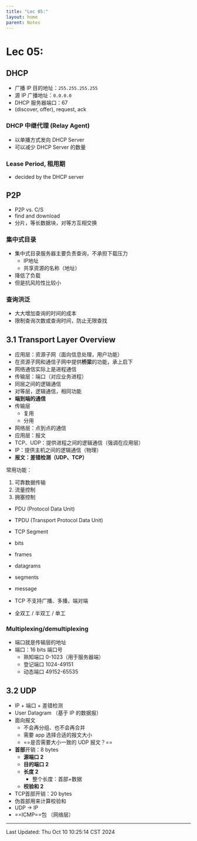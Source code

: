 ```yaml
---
title: "Lec 05:"
layout: home
parent: Notes
---
```


# Lec 05:

## DHCP

- 广播 IP 目的地址：`255.255.255.255`
- 源 IP 广播地址：`0.0.0.0`
- DHCP 服务器端口：67
- (discover, offer), request, ack

### DHCP 中继代理 (Relay Agent)

- 以单播方式发向 DHCP Server
- 可以减少 DHCP Server 的数量

### Lease Period, 租用期

- decided by the DHCP server

## P2P

- P2P vs. C/S
- find and download
- 分片，等长数据块，对等方互相交换

### 集中式目录

- 集中式目录服务器主要负责查询，不承担下载压力
	- IP地址
	- 共享资源的名称（地址）
- 降低了负载
- 但是抗风险性比较小

### 查询洪泛

- 大大增加查询的时间的成本
- 限制查询次数或查询时间，防止无限查找

## 3.1 Transport Layer Overview

- 应用层：资源子网（面向信息处理，用户功能）
- 在资源子网和通信子网中提供**桥梁**的功能，承上启下
- 网络通信实际上是进程通信
- 传输层：端口（对应业务进程）
- 同层之间的逻辑通信
- 对等层，逻辑通信，相同功能
- **端到端的通信**
- 传输层
	- 复用
	- 分用
- 网络层：点到点的通信
- 应用层：报文
- TCP、UDP：提供进程之间的逻辑通信（强调在应用层）
- IP：提供主机之间的逻辑通信（物理）
- **报文：差错检测（UDP、TCP）**

常用功能：
1. 可靠数据传输
2. 流量控制
3. 拥塞控制

- PDU (Protocol Data Unit)
- TPDU (Transport Protocol Data Unit)
- TCP Segment

- bits
- frames
- datagrams
- segments
- message

- TCP 不支持广播、多播，端对端

- 全双工 / 半双工 / 单工

### Multiplexing/demultiplexing

- 端口就是传输层的地址
- 端口：16 bits 端口号
	- 熟知端口 0-1023（用于服务器端）
	- 登记端口 1024-49151
	- 动态端口 49152-65535

## 3.2 UDP

- IP + 端口 + 差错检测
- User Datagram （基于 IP 的数据报）
- 面向报文
	- 不会再分组、也不会再合并
	- 需要 app 选择合适的报文大小
	- ==是否需要大小一致的 UDP 报文？==
- **首部**开销：8 bytes
	- **源端口 2**
	- **目的端口 2**
	- **长度 2**
		- 整个长度：首部+数据
	- **校验和 2**
- TCP首部开销：20 bytes
- 伪首部用来计算校验和
- UDP -> IP
- ==ICMP==包 （网络层）

---

Last Updated: Thu Oct 10 10:25:14 CST 2024
